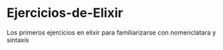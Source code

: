 # Ejercicios-de-Elixir
Los primeros ejercicios en elixir para familiarizarse con nomenclatara y sintaxis
